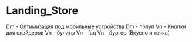# Landing_Store
Dm - Оптимизация под мобильные устройства
Dm - попуп
Vn - Кнопки для слайдеров
Vn - булиты
Vn - faq
Vn - бургер (Вкусно и точка)
